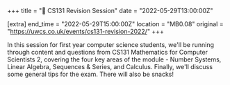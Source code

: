 +++
title = "🧠 CS131 Revision Session"
date = "2022-05-29T13:00:00Z"

[extra]
end_time = "2022-05-29T15:00:00Z"
location = "MB0.08"
original = "https://uwcs.co.uk/events/cs131-revision-2022/"
+++

In this session for first year computer science students, we'll be running through content and questions from CS131 Mathematics for Computer Scientists 2, covering the four key areas of the module - Number Systems, Linear Algebra, Sequences & Series, and Calculus. Finally, we'll discuss some general tips for the exam. There will also be snacks\!


